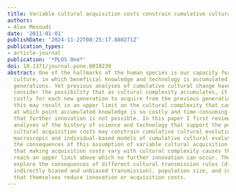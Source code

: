 ```yaml
---
title: Variable cultural acquisition costs constrain cumulative cultural evolution
authors:
- Alex Mesoudi
date: '2011-01-01'
publishDate: '2024-11-22T08:25:17.880271Z'
publication_types:
- article-journal
publication: '*PLOS One*'
doi: 10.1371/journal.pone.0018239
abstract: One of the hallmarks of the human species is our capacity for cumulative
  culture, in which beneficial knowledge and technology is accumulated over successive
  generations. Yet previous analyses of cumulative cultural change have failed to
  consider the possibility that as cultural complexity accumulates, it becomes increasingly
  costly for each new generation to acquire from the previous generation. In principle
  this may result in an upper limit on the cultural complexity that can be accumulated,
  at which point accumulated knowledge is so costly and time-consuming to acquire
  that further innovation is not possible. In this paper I first review existing empirical
  analyses of the history of science and technology that support the possibility that
  cultural acquisition costs may constrain cumulative cultural evolution. I then present
  macroscopic and individual-based models of cumulative cultural evolution that explore
  the consequences of this assumption of variable cultural acquisition costs, showing
  that making acquisition costs vary with cultural complexity causes the latter to
  reach an upper limit above which no further innovation can occur. These models further
  explore the consequences of different cultural transmission rules (directly biased,
  indirectly biased and unbiased transmission), population size, and cultural innovations
  that themselves reduce innovation or acquisition costs.
---
```

